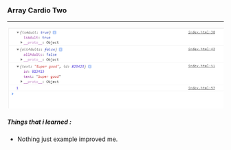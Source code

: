 ### Array Cardio Two

<hr>

![Array Cardio](../array-cardio-two/array-cardio-two.png)

##### Things that i learned :

- Nothing just example improved me.

